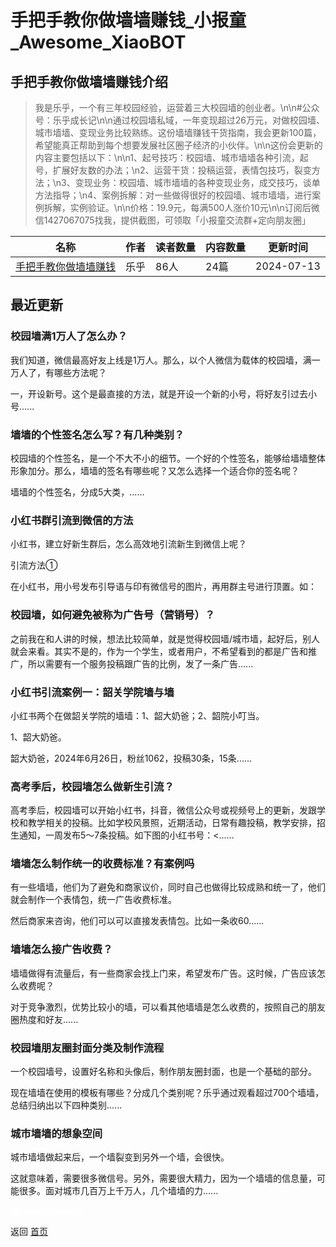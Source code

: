 # 手把手教你做墙墙赚钱_小报童_Awesome_XiaoBOT

## 手把手教你做墙墙赚钱介绍
> 我是乐乎，一个有三年校园经验，运营着三大校园墙的创业者。\n\n#公众号：乐乎成长记\n\n通过校园墙私域，一年变现超过26万元，对做校园墙、城市墙墙、变现业务比较熟练。这份墙墙赚钱干货指南，我会更新100篇，希望能真正帮助到每个想要发展社区圈子经济的小伙伴。\n\n这份会更新的内容主要包括以下：\n\n1、起号技巧：校园墙、城市墙墙各种引流，起号，扩展好友数的办法；\n2、运营干货：投稿运营，表情包技巧，裂变方法；\n3、变现业务：校园墙、城市墙墙的各种变现业务，成交技巧，谈单方法指导；\n4、案例拆解：对一些做得很好的校园墙、城市墙墙，进行案例拆解，实例验证。\n\n价格：19.9元，每满500人涨价10元\n\n订阅后微信1427067075找我，提供截图，可领取「小报童交流群+定向朋友圈」  
  


|名称|作者|读者数量|内容数量|更新时间|
|---|---|---|---|---|
|[手把手教你做墙墙赚钱](https://xiaobot.net/p/CeoIoeC?refer=0b133df9-27dc-423b-8101-639049001c13)|乐乎|86人|24篇|2024-07-13|

## 最近更新
### 校园墙满1万人了怎么办？

我们知道，微信最高好友上线是1万人。那么，以个人微信为载体的校园墙，满一万人了，有哪些方法呢？

一，开设新号。这个是最直接的方法，就是开设一个新的小号，将好友引过去小号......

### 墙墙的个性签名怎么写？有几种类别？

校园墙的个性签名，是一个不大不小的细节。一个好的个性签名，能够给墙墙整体形象加分。那么，墙墙的签名有哪些呢？又怎么选择一个适合你的签名呢？

墙墙的个性签名，分成5大类，......

### 小红书群引流到微信的方法

小红书，建立好新生群后，怎么高效地引流新生到微信上呢？

引流方法①

在小红书，用小号发布引导语与印有微信号的图片，再用群主号进行顶置。如：

### 校园墙，如何避免被称为广告号（营销号）？

之前我在和人讲的时候，想法比较简单，就是觉得校园墙/城市墙，起好后，别人就会来看。其实不是的，作为一个学生，或者用户，不希望看到的都是广告和推广，所以需要有一个服务投稿跟广告的比例，发了一条广告......

### 小红书引流案例一：韶关学院墙与墙

小红书两个在做韶关学院的墙墙：1、韶大奶爸；2、韶院小叮当。

1、韶大奶爸。

韶大奶爸，2024年6月26日，粉丝1062，投稿30条，15条......

### 高考季后，校园墙怎么做新生引流？

高考季后，校园墙可以开始小红书，抖音，微信公众号或视频号上的更新，发跟学校和教学相关的投稿。比如学校风景照，近期活动，日常有趣投稿，教学安排，招生通知，一周发布5～7条投稿。如下图的小红书号：<......

### 墙墙怎么制作统一的收费标准？有案例吗

有一些墙墙，他们为了避免和商家议价，同时自己也做得比较成熟和统一了，他们就会制作一个表情包，统一广告收费标准。

然后商家来咨询，他们可以可以直接发表情包。比如一条收60......

### 墙墙怎么接广告收费？

墙墙做得有流量后，有一些商家会找上门来，希望发布广告。这时候，广告应该怎么收费呢？

对于竞争激烈，优势比较小的墙，可以看其他墙墙是怎么收费的，按照自己的朋友圈热度和好友......

### 校园墙朋友圈封面分类及制作流程

一个校园墙号，设置好名称和头像后，制作朋友圈封面，也是一个基础的部分。

现在墙墙在使用的模板有哪些？分成几个类别呢？乐乎通过观看超过700个墙墙，总结归纳出以下四种类别......

### 城市墙墙的想象空间

城市墙墙做起来后，一个墙裂变到另外一个墙，会很快。

这就意味着，需要很多微信号。另外，需要很大精力，因为一个墙墙的信息量，可能很多。面对城市几百万上千万人，几个墙墙的力......


<a href="https://github.com/Reno9527/awesome-xiaobot" style="color: white; text-decoration: none;">awesome-xiaobot</a>

返回 [首页](../README.md)

